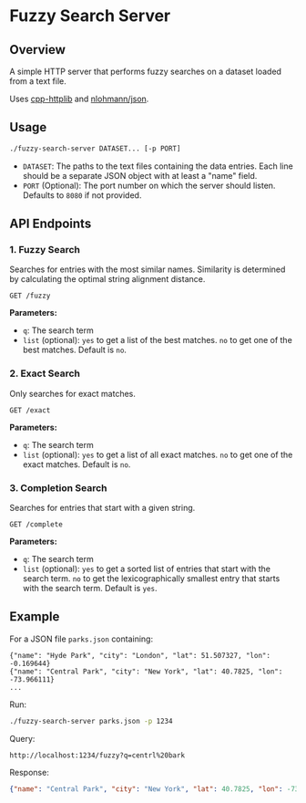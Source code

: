 # Fuzzy Search Server

## Overview

A simple HTTP server that performs fuzzy searches on a dataset loaded from a text file.

Uses [cpp-httplib](https://github.com/yhirose/cpp-httplib) and [nlohmann/json](https://github.com/nlohmann/json).

## Usage

```bash
./fuzzy-search-server DATASET... [-p PORT]
```

- `DATASET`: The paths to the text files containing the data entries. Each line should be a separate JSON object with at least a "name" field.
- `PORT` (Optional): The port number on which the server should listen. Defaults to `8080` if not provided.

## API Endpoints

### 1. Fuzzy Search

Searches for entries with the most similar names. Similarity is determined by calculating the optimal string alignment distance.

`GET /fuzzy`

**Parameters:**
- `q`: The search term
- `list` (optional): `yes` to get a list of the best matches. `no` to get one of the best matches. Default is `no`.


### 2. Exact Search

Only searches for exact matches.

`GET /exact`

**Parameters:**
- `q`: The search term
- `list` (optional): `yes` to get a list of all exact matches. `no` to get one of the exact matches. Default is `no`.

### 3. Completion Search

Searches for entries that start with a given string.

`GET /complete`

**Parameters:**
- `q`: The search term
- `list` (optional): `yes` to get a sorted list of entries that start with the search term. `no` to get the lexicographically smallest entry that starts with the search term. Default is `yes`.

## Example

For a JSON file `parks.json` containing:
```
{"name": "Hyde Park", "city": "London", "lat": 51.507327, "lon": -0.169644}
{"name": "Central Park", "city": "New York", "lat": 40.7825, "lon": -73.966111}
...
```

Run:
```bash
./fuzzy-search-server parks.json -p 1234
```

Query:
```
http://localhost:1234/fuzzy?q=centrl%20bark
```

Response:
```json
{"name": "Central Park", "city": "New York", "lat": 40.7825, "lon": -73.966111}
```
